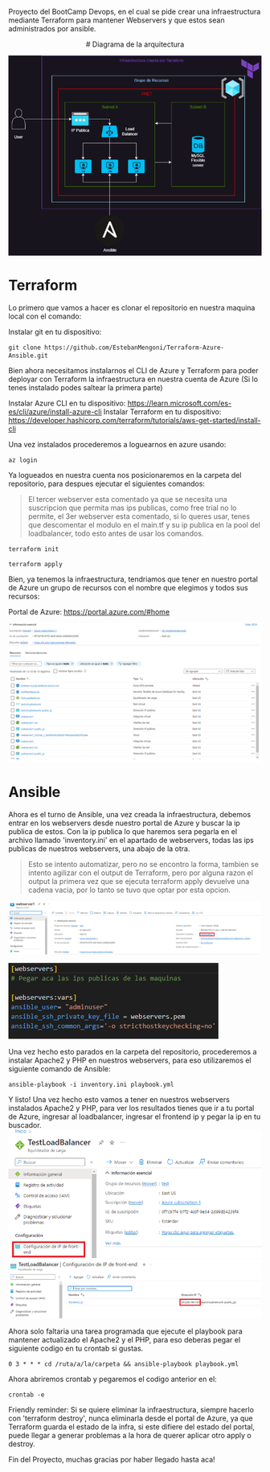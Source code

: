Proyecto del BootCamp Devops, en el cual se pide crear una infraestructura mediante Terraform para mantener Webservers y que estos sean administrados por ansible.
<p align="center">
                                           # Diagrama de la arquitectura
  
  ![](./images/infra_azure.png)
<p>

# Terraform
  
Lo primero que vamos a hacer es clonar el repositorio en nuestra maquina local con el comando:
  
Instalar git en tu dispositivo: 
  
```
git clone https://github.com/EstebanMengoni/Terraform-Azure-Ansible.git
```
Bien ahora necesitamos instalarnos el CLI de Azure y Terraform para poder deployar con Terraform la infraestructura en nuestra cuenta de Azure (Si lo tenes instalado podes saltear la primera parte)

Instalar Azure CLI en tu dispositivo: https://learn.microsoft.com/es-es/cli/azure/install-azure-cli
Instalar Terraform en tu dispositivo: https://developer.hashicorp.com/terraform/tutorials/aws-get-started/install-cli
  
Una vez instalados procederemos a loguearnos en azure usando:
  
```
az login
```
  
Ya logueados en nuestra cuenta nos posicionaremos en la carpeta del repositorio, para despues ejecutar el siguientes comandos:
> El tercer webserver esta comentado ya que se necesita una suscripcion que permita mas ips publicas, como free trial no lo permite, el 3er webserver esta comentado, si lo queres usar, tenes que descomentar el modulo en el main.tf y su ip publica en la pool del loadbalancer, todo esto antes de usar los comandos.
  
```
terraform init
```
```
terraform apply
```
Bien, ya tenemos la infraestructura, tendriamos que tener en nuestro portal de Azure un grupo de recursos con el nombre que elegimos y todos sus recursos:

Portal de Azure: https://portal.azure.com/#home

  ![](./images/recursos_azure.png)
  
# Ansible
  
Ahora es el turno de Ansible, una vez creada la infraestructura, debemos entrar en los webservers desde nuestro portal de Azure y buscar la ip publica de estos. Con la ip publica lo que haremos sera pegarla en el archivo llamado 'inventory.ini' en el apartado de webservers, todas las ips publicas de nuestros webservers, una abajo de la otra.
> Esto se intento automatizar, pero no se encontro la forma, tambien se intento agilizar con el output de Terraform, pero por alguna razon el output la primera vez que se ejecuta terraform apply devuelve una cadena vacia, por lo tanto se tuvo que optar por esta opcion.
  
  ![](./images/ip_publica.png)
  
  ![](./images/inventory.png)
  
Una vez hecho esto parados en la carpeta del repositorio, procederemos a instalar Apache2 y PHP en nuestros webservers, para eso utilizaremos el siguiente comando de Ansible:

```
ansible-playbook -i inventory.ini playbook.yml
```
  

Y listo! Una vez hecho esto vamos a tener en nuestros webservers instalados Apache2 y PHP, para ver los resultados tienes que ir a tu portal de Azure, ingresar al loadbalancer, ingresar el frontend ip y pegar la ip en tu buscador.
  ![](./images/loadbalancer.png)
  ![](./images/frontend_ip.png)

Ahora solo faltaria una tarea programada que ejecute el playbook para mantener actualizado el Apache2 y el PHP, para eso deberas pegar el siguiente codigo en tu crontab si gustas.

```
0 3 * * * cd /ruta/a/la/carpeta && ansible-playbook playbook.yml
```
Ahora abriremos crontab y pegaremos el codigo anterior en el:
```
crontab -e
```

Friendly reminder: Si se quiere eliminar la infraestructura, siempre hacerlo con 'terraform destroy', nunca eliminarla desde el portal de Azure, ya que Terraform guarda el estado de la infra, si este difiere del estado del portal, puede llegar a generar problemas a la hora de querer aplicar otro apply o destroy.

Fin del Proyecto, muchas gracias por haber llegado hasta aca!
